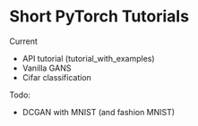 # Short PyTorch Tutorials

Current
- API tutorial (tutorial_with_examples)
- Vanilla GANS
- Cifar classification

Todo:
- DCGAN with MNIST (and fashion MNIST)
